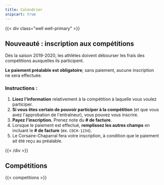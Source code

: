 ```yaml
---
title: Calendrier
snipcart: true
---
```


{{< div class="well well-primary" >}}
## Nouveauté : inscription aux compétitions

Dès la saison 2019-2020, les athlètes doivent débourser les frais des compétitions auxquelles ils participent.

**Le paiement préalable est obligatoire**; sans paiement, aucune inscription ne sera effectuée.

### Instructions :

1. **Lisez l'information** relativement à la compétition à laquelle vous voulez participer.
2. **Si vous êtes certain de pouvoir participer à la compétition** (et que vous avez l'approbation de l'entraîneur), vous pouvez vous inscrire.
3. **Payez l'inscription.** Prenez note du **# de facture**.
4. Lorsque le paiement est effectué, **remplissez les autres champs** en incluant le **# de facture** (ex. `COCH-1234`).
5. Le Corsaire-Chaparral fera votre inscription, à condition que le paiement ait été reçu au préalable.

{{< /div >}}

## Compétitions

{{< competitions >}}
